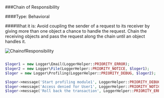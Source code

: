 ###Chain of Responsibility

####Type: Behavioral

####What it is:
Avoid coupling the sender of a request to its receiver by giving more than one object a chance to handle the request. Chain the receiving objects and pass the request along the chain until an object handles it.

![ChainofResponsibility]

```php

$loger1 = new Logger\Email(LoggerHelper::PRIORITY_ERROR);
$loger2 = new Logger\File(LoggerHelper::PRIORITY_NOTICE, $loger1);
$loger = new Logger\Profiling(LoggerHelper::PRIORITY_DEBUG, $loger2);

$loger->message('Start profiling module1', LoggerHelper::PRIORITY_DEBUG);
$loger->message('Access denied for User1', LoggerHelper::PRIORITY_NOTICE);
$loger->message('Roll back the transaction', LoggerHelper::PRIORITY_ERROR);

```
[ChainofResponsibility]: https://github.com/olegre/DesignPatterns/blob/master/~images/ChainofResponsibility.png
